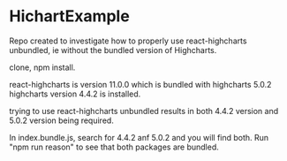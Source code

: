 # HichartExample


Repo created to investigate how to properly use react-highcharts unbundled, ie without the bundled version of Highcharts.

clone, npm install.

react-highcharts is version 11.0.0 which is bundled with highcharts 5.0.2
highcharts version 4.4.2 is installed.

trying to use react-highcharts unbundled results in both 4.4.2 version and 5.0.2 version being required.

In index.bundle.js, search for 4.4.2 anf 5.0.2 and you will find both. Run "npm run reason"  to see that both packages are bundled.

